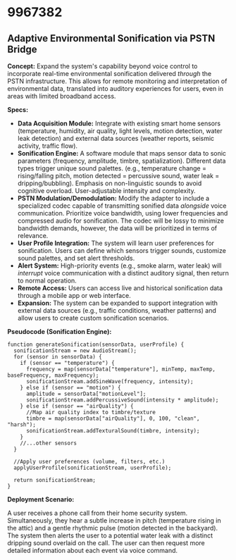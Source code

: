 # 9967382

## Adaptive Environmental Sonification via PSTN Bridge

**Concept:** Expand the system's capability beyond voice control to incorporate real-time environmental sonification delivered *through* the PSTN infrastructure. This allows for remote monitoring and interpretation of environmental data, translated into auditory experiences for users, even in areas with limited broadband access.

**Specs:**

*   **Data Acquisition Module:** Integrate with existing smart home sensors (temperature, humidity, air quality, light levels, motion detection, water leak detection) and external data sources (weather reports, seismic activity, traffic flow).
*   **Sonification Engine:** A software module that maps sensor data to sonic parameters (frequency, amplitude, timbre, spatialization).  Different data types trigger unique sound palettes. (e.g., temperature change = rising/falling pitch, motion detected = percussive sound, water leak = dripping/bubbling).  Emphasis on non-linguistic sounds to avoid cognitive overload.  User-adjustable intensity and complexity.
*   **PSTN Modulation/Demodulation:** Modify the adapter to include a specialized codec capable of transmitting sonified data *alongside* voice communication.  Prioritize voice bandwidth, using lower frequencies and compressed audio for sonification.  The codec will be lossy to minimize bandwidth demands, however, the data will be prioritized in terms of relevance.
*   **User Profile Integration:** The system will learn user preferences for sonification. Users can define which sensors trigger sounds, customize sound palettes, and set alert thresholds.
*   **Alert System:** High-priority events (e.g., smoke alarm, water leak) will *interrupt* voice communication with a distinct auditory signal, then return to normal operation.
*   **Remote Access:** Users can access live and historical sonification data through a mobile app or web interface.
*   **Expansion:** The system can be expanded to support integration with external data sources (e.g., traffic conditions, weather patterns) and allow users to create custom sonification scenarios.

**Pseudocode (Sonification Engine):**

```
function generateSonification(sensorData, userProfile) {
  sonificationStream = new AudioStream();
  for (sensor in sensorData) {
    if (sensor == "temperature") {
      frequency = map(sensorData["temperature"], minTemp, maxTemp, baseFrequency, maxFrequency);
      sonificationStream.addSineWave(frequency, intensity);
    } else if (sensor == "motion") {
      amplitude = sensorData["motionLevel"];
      sonificationStream.addPercussiveSound(intensity * amplitude);
    } else if (sensor == "airQuality") {
      //Map air quality index to timbre/texture
      timbre = map(sensorData["airQuality"], 0, 100, "clean", "harsh");
      sonificationStream.addTexturalSound(timbre, intensity);
    }
    //...other sensors
  }

  //Apply user preferences (volume, filters, etc.)
  applyUserProfile(sonificationStream, userProfile);

  return sonificationStream;
}
```

**Deployment Scenario:**

A user receives a phone call from their home security system.  Simultaneously, they hear a subtle increase in pitch (temperature rising in the attic) and a gentle rhythmic pulse (motion detected in the backyard). The system then alerts the user to a potential water leak with a distinct dripping sound overlaid on the call. The user can then request more detailed information about each event via voice command.